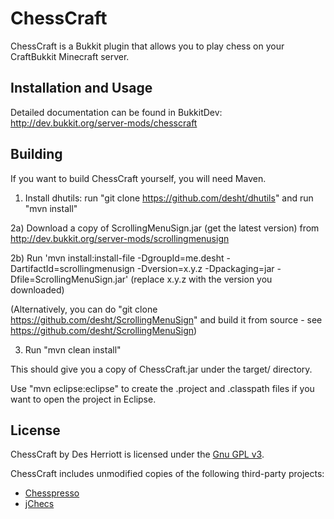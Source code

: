 # ChessCraft

ChessCraft is a Bukkit plugin that allows you to play chess on your CraftBukkit Minecraft server.
 
## Installation and Usage

Detailed documentation can be found in BukkitDev: http://dev.bukkit.org/server-mods/chesscraft

## Building

If you want to build ChessCraft yourself, you will need Maven.

1) Install dhutils: run "git clone https://github.com/desht/dhutils" and run "mvn install"

2a) Download a copy of ScrollingMenuSign.jar (get the latest version) from http://dev.bukkit.org/server-mods/scrollingmenusign

2b) Run 'mvn install:install-file -DgroupId=me.desht -DartifactId=scrollingmenusign -Dversion=x.y.z -Dpackaging=jar -Dfile=ScrollingMenuSign.jar' (replace x.y.z with the version you downloaded)

(Alternatively, you can do "git clone https://github.com/desht/ScrollingMenuSign" and build it from source - see https://github.com/desht/ScrollingMenuSign)

3) Run "mvn clean install"

This should give you a copy of ChessCraft.jar under the target/ directory.

Use "mvn eclipse:eclipse" to create the .project and .classpath files if you want to open the project in Eclipse.

## License

ChessCraft by Des Herriott is licensed under the [Gnu GPL v3](http://www.gnu.org/licenses/gpl-3.0.html). 

ChessCraft includes unmodified copies of the following third-party projects:

* [Chesspresso](http://www.chesspresso.org/) 
* [jChecs](http://jchecs.free.fr/en/index.php)

